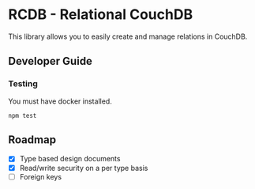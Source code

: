 # RCDB - Relational CouchDB

This library allows you to easily create and manage relations in CouchDB.

## Developer Guide

### Testing

You must have docker installed.

`npm test`

## Roadmap

- [x] Type based design documents
- [x] Read/write security on a per type basis
- [ ] Foreign keys